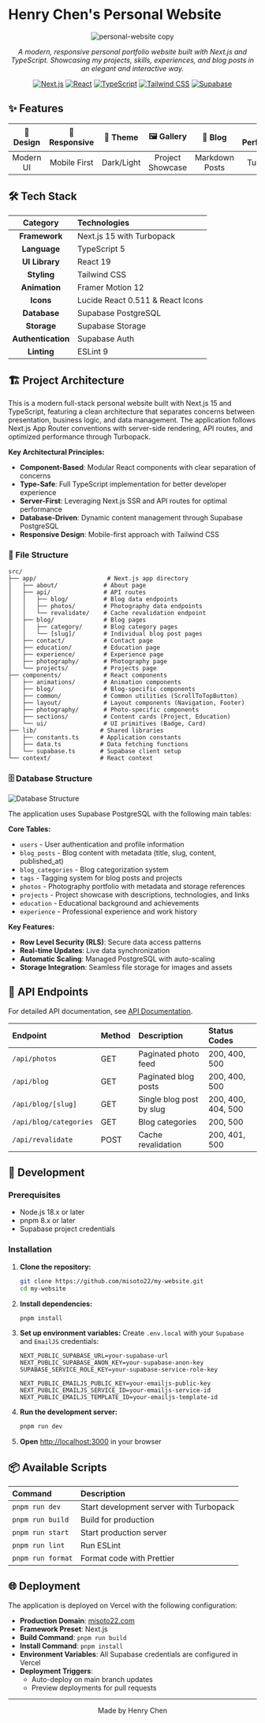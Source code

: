 # Henry Chen's Personal Website

<div align="center">

![personal-website copy](https://github.com/user-attachments/assets/d4da9841-ebdd-4ed3-abaf-41abdd3f8bbf)

*A modern, responsive personal portfolio website built with Next.js and TypeScript. Showcasing my projects, skills, experiences, and blog posts in an elegant and interactive way.*

[![Next.js](https://img.shields.io/badge/Next.js-15-black?style=for-the-badge&logo=next.js)](https://nextjs.org/)
[![React](https://img.shields.io/badge/React-19-blue?style=for-the-badge&logo=react)](https://react.dev/)
[![TypeScript](https://img.shields.io/badge/TypeScript-5-blue?style=for-the-badge&logo=typescript)](https://www.typescriptlang.org/)
[![Tailwind CSS](https://img.shields.io/badge/Tailwind_CSS-3-38B2AC?style=for-the-badge&logo=tailwind-css)](https://tailwindcss.com/)
[![Supabase](https://img.shields.io/badge/Supabase-3ECF8E?style=for-the-badge&logo=supabase)](https://supabase.com/)

</div>

## ✨ Features

<div align="center">

| 🎨 Design | 📱 Responsive | 🌙 Theme | 🖼️ Gallery | 📝 Blog | 🚀 Performance | 📊 Interactive |
|:---------:|:------------:|:--------:|:----------:|:-------:|:--------------:|:--------------:|
| Modern UI | Mobile First | Dark/Light | Project Showcase | Markdown Posts | Turbopack | Framer Motion |

</div>

## 🛠️ Tech Stack

<div align="center">

| Category | Technologies |
|:--------:|:------------|
| **Framework** | Next.js 15 with Turbopack |
| **Language** | TypeScript 5 |
| **UI Library** | React 19 |
| **Styling** | Tailwind CSS |
| **Animation** | Framer Motion 12 |
| **Icons** | Lucide React 0.511 & React Icons |
| **Database** | Supabase PostgreSQL |
| **Storage** | Supabase Storage |
| **Authentication** | Supabase Auth |
| **Linting** | ESLint 9 |

</div>

## 🏗️ Project Architecture

This is a modern full-stack personal website built with Next.js 15 and TypeScript, featuring a clean architecture that separates concerns between presentation, business logic, and data management. The application follows Next.js App Router conventions with server-side rendering, API routes, and optimized performance through Turbopack.

**Key Architectural Principles:**
- **Component-Based**: Modular React components with clear separation of concerns
- **Type-Safe**: Full TypeScript implementation for better developer experience
- **Server-First**: Leveraging Next.js SSR and API routes for optimal performance
- **Database-Driven**: Dynamic content management through Supabase PostgreSQL
- **Responsive Design**: Mobile-first approach with Tailwind CSS

### 📁 File Structure

```
src/
├── app/                    # Next.js app directory
│   ├── about/             # About page
│   ├── api/               # API routes
│   │   ├── blog/          # Blog data endpoints
│   │   ├── photos/        # Photography data endpoints
│   │   └── revalidate/    # Cache revalidation endpoint
│   ├── blog/              # Blog pages
│   │   ├── category/      # Blog category pages
│   │   └── [slug]/        # Individual blog post pages
│   ├── contact/           # Contact page
│   ├── education/         # Education page
│   ├── experience/        # Experience page
│   ├── photography/       # Photography page
│   └── projects/          # Projects page
├── components/            # React components
│   ├── animations/        # Animation components
│   ├── blog/              # Blog-specific components
│   ├── common/            # Common utilities (ScrollToTopButton)
│   ├── layout/            # Layout components (Navigation, Footer)
│   ├── photography/       # Photo-specific components
│   ├── sections/          # Content cards (Project, Education)
│   └── ui/                # UI primitives (Badge, Card)
├── lib/                  # Shared libraries
│   ├── constants.ts      # Application constants
│   ├── data.ts           # Data fetching functions
│   └── supabase.ts       # Supabase client setup
└── context/              # React context
```

### 🗄️ Database Structure

![Database Structure](https://github.com/user-attachments/assets/ab33f824-5d20-4a61-85a6-4a0eac9db7cb)


The application uses Supabase PostgreSQL with the following main tables:

**Core Tables:**
- `users` - User authentication and profile information
- `blog_posts` - Blog content with metadata (title, slug, content, published_at)
- `blog_categories` - Blog categorization system
- `tags` - Tagging system for blog posts and projects
- `photos` - Photography portfolio with metadata and storage references
- `projects` - Project showcase with descriptions, technologies, and links
- `education` - Educational background and achievements
- `experience` - Professional experience and work history

**Key Features:**
- **Row Level Security (RLS)**: Secure data access patterns
- **Real-time Updates**: Live data synchronization
- **Automatic Scaling**: Managed PostgreSQL with auto-scaling
- **Storage Integration**: Seamless file storage for images and assets

## 🔌 API Endpoints

For detailed API documentation, see [API Documentation](src/app/api/README.md).

| Endpoint | Method | Description | Status Codes |
|:---------|:-------|:------------|:-------------|
| `/api/photos` | GET | Paginated photo feed | 200, 400, 500 |
| `/api/blog` | GET | Paginated blog posts | 200, 400, 500 |
| `/api/blog/[slug]` | GET | Single blog post by slug | 200, 400, 404, 500 |
| `/api/blog/categories` | GET | Blog categories | 200, 500 |
| `/api/revalidate` | POST | Cache revalidation | 200, 401, 500 |

## 🚀 Development

### Prerequisites

- Node.js 18.x or later
- pnpm 8.x or later
- Supabase project credentials

### Installation

1. **Clone the repository:**
   ```bash
   git clone https://github.com/misoto22/my-website.git
   cd my-website
   ```

2. **Install dependencies:**
   ```bash
   pnpm install
   ```

3. **Set up environment variables:**
   Create `.env.local` with your `Supabase` and `EmailJS` credentials:
   ```env
   NEXT_PUBLIC_SUPABASE_URL=your-supabase-url
   NEXT_PUBLIC_SUPABASE_ANON_KEY=your-supabase-anon-key
   SUPABASE_SERVICE_ROLE_KEY=your-supabase-service-role-key
   
   NEXT_PUBLIC_EMAILJS_PUBLIC_KEY=your-emailjs-public-key
   NEXT_PUBLIC_EMAILJS_SERVICE_ID=your-emailjs-service-id
   NEXT_PUBLIC_EMAILJS_TEMPLATE_ID=your-emailjs-template-id
   ```

4. **Run the development server:**
   ```bash
   pnpm run dev
   ```

5. **Open** [http://localhost:3000](http://localhost:3000) in your browser

## 📦 Available Scripts

| Command | Description |
|:--------|:------------|
| `pnpm run dev` | Start development server with Turbopack |
| `pnpm run build` | Build for production |
| `pnpm run start` | Start production server |
| `pnpm run lint` | Run ESLint |
| `pnpm run format` | Format code with Prettier |

## 🌐 Deployment

The application is deployed on Vercel with the following configuration:

- **Production Domain**: [misoto22.com](https://misoto22.com/)
- **Framework Preset**: Next.js
- **Build Command**: `pnpm run build`
- **Install Command**: `pnpm install`
- **Environment Variables**: All Supabase credentials are configured in Vercel
- **Deployment Triggers**:
  - Auto-deploy on main branch updates
  - Preview deployments for pull requests

---

<div align="center">

Made by Henry Chen

</div>
